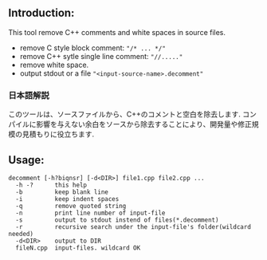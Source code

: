 
## Introduction: ##
This tool remove C++ comments and white spaces in source files.
  * remove C style block comment: `"/* ... */"`
  * remove C++ sytle single line comment: `"//....."`
  * remove white space.
  * output stdout or a file `"<input-source-name>.decomment"`

### 日本語解説 ###
このツールは、ソースファイルから、C++のコメントと空白を除去します.
コンパイルに影響を与えない余白をソースから除去することにより、開発量や修正規模の見積もりに役立ちます.

## Usage: ##
```
decomment [-h?biqnsr] [-d<DIR>] file1.cpp file2.cpp ...
  -h -?      this help
  -b         keep blank line
  -i         keep indent spaces
  -q         remove quoted string
  -n         print line number of input-file
  -s         output to stdout instend of files(*.decomment)
  -r         recursive search under the input-file's folder(wildcard needed)
  -d<DIR>    output to DIR
  fileN.cpp  input-files. wildcard OK
```